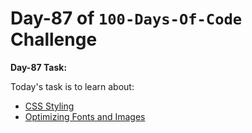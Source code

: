  # Day-87 of `100-Days-Of-Code` Challenge

 **Day-87 Task:**

 Today's task is to learn about:

- [CSS Styling](https://nextjs.org/learn/dashboard-app/css-styling)
- [Optimizing Fonts and Images](https://nextjs.org/learn/dashboard-app/optimizing-fonts-images)
